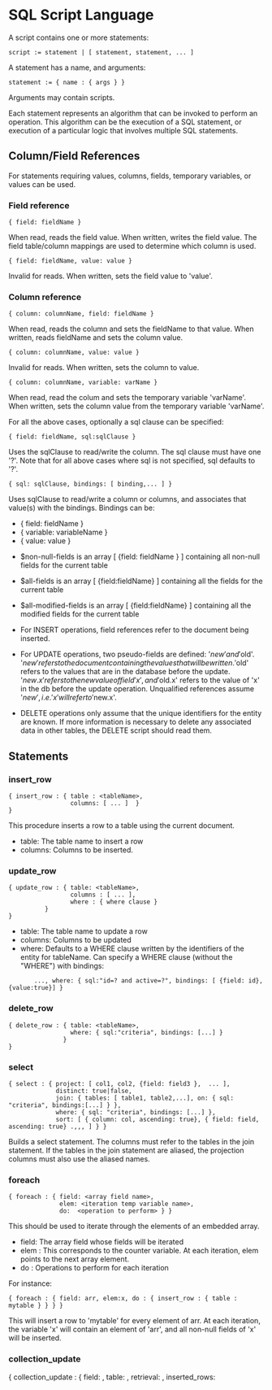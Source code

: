 # SQL Script Language

A script contains one or more statements:
```
script := statement | [ statement, statement, ... ]
```

A statement has a name, and arguments:
```
statement := { name : { args } }
```

Arguments may contain scripts.

Each statement represents an algorithm that can be invoked to perform
an operation. This algorithm can be the execution of a SQL statement,
or execution of a particular logic that involves multiple SQL
statements. 


## Column/Field References

For statements requiring values, columns, fields, temporary variables, or values can be used.

### Field reference
```
{ field: fieldName }
```
When read, reads the field value. When written, writes the field value. 
The field table/column mappings are used to determine which column is used.

```
{ field: fieldName, value: value }
```
Invalid for reads. When written, sets the field value to 'value'.


### Column reference
```
{ column: columnName, field: fieldName }
```
When read, reads the column and sets the fieldName to that value. 
When written, reads fieldName and sets the column value.

```
{ column: columnName, value: value }
```
Invalid for reads. When written, sets the column to value.

```
{ column: columnName, variable: varName }
```
When read, read the colum and sets the temporary variable 'varName'.
When written, sets the column value from the temporary variable 'varName'.

For all the above cases, optionally a sql clause can be specified:

```
{ field: fieldName, sql:sqlClause }
```
Uses the sqlClause to read/write the column. The sql clause must have one '?'. Note that for all above cases where sql is not specified, sql defaults to '?'.

```
{ sql: sqlClause, bindings: [ binding,... ] }
```
Uses sqlClause to read/write a column or columns, and associates that value(s) with the bindings. Bindings can be:

  - { field: fieldName }
  - { variable: variableName }
  - { value: value }

* $non-null-fields is an array [ {field: fieldName } ] containing all non-null fields for the current table
* $all-fields is an array [ {field:fieldName} ] containing all the fields for the current table
* $all-modified-fields is an array [ {field:fieldName} ] containing all the modified fields for the current table

* For INSERT operations, field references refer to the document being inserted.
* For UPDATE operations, two pseudo-fields are defined: '$new' and '$old'. '$new' refers to the document containing the values that will be written. '$old' refers to the values that are in the database before the update. '$new.x' refers to the new value of field 'x', and '$old.x' refers to the value of 'x' in the db before the update operation. Unqualified references assume '$new', i.e. 'x' will refer to '$new.x'.
* DELETE operations only assume that the unique identifiers for the entity are known. If more information is necessary to delete any associated data in other tables, the DELETE script should read them.

## Statements

### insert_row

```
{ insert_row : { table : <tableName>,
                 columns: [ ... ]  }
}
```

This procedure inserts a row to a table using the current document.
  - table: The table name to insert a row
  - columns: Columns to be inserted. 

### update_row

```
{ update_row : { table: <tableName>,
                 columns : [ ... ],
                 where : { where clause } 
          }
}
```
  - table: The table name to update a row
  - columns: Columns to be updated
  - where: Defaults to a WHERE clause written by the identifiers of the entity for tableName. 
    Can specify a WHERE clause (without the "WHERE") with bindings:
```
       ..., where: { sql:"id=? and active=?", bindings: [ {field: id}, {value:true}] } 
```


### delete_row

```
{ delete_row : { table: <tableName>,
                 where: { sql:"criteria", bindings: [...] } 
               } 
}
```

### select

```
{ select : { project: [ col1, col2, {field: field3 },  ... ],
             distinct: true|false,
             join: { tables: [ table1, table2,...], on: { sql: "criteria", bindings:[...] } },
             where: { sql: "criteria", bindings: [...] },
             sort: [ { column: col, ascending: true}, { field: field, ascending: true} .,,, ] } }
```

Builds a select statement. The columns must refer to the tables in the
join statement. If the tables in the join statement are aliased, the
projection columns must also use the aliased names.

### foreach

```
{ foreach : { field: <array field name>,
              elem: <iteration temp variable name>,
              do:  <operation to perform> } }
```

This should be used to iterate through the elements of an embedded array.

  - field: The array field whose fields will be iterated
  - elem : This corresponds to the counter variable. At each iteration, elem points to the next array element.
  - do : Operations to perform for each iteration

For instance:
```
{ foreach : { field: arr, elem:x, do : { insert_row : { table : mytable } } } }
```

This will insert a row to 'mytable' for every element of arr. At each iteration, the variable 'x' 
will contain an element of 'arr', and all non-null fields of 'x' will be inserted.



### collection_update

{ collection_update : { field: <collectionField>,
                        table: <tableName>,
                        retrieval: <sql script that retrieves the collection>,
                        inserted_rows: <Script that will be called for each inserted row>,
                        updated_rows: <Script that will be called for each updated row>,
                        deleted_rows: <Script that will be called for each deleted row>
                        } 
}
```

This does the following:
  - Using 'retrieval' criteria,  retrieves a collection of rows from table 'tableName'
  - Computes a list of inserted rows, updated rows, and deleted rows by comparing the 
    loaded collection and 'collectionField'
  - inserts/updates/deletes rows using the scripts


## Default Procedures

Default insert/update/delete procedures can be defined for
tables. Unless specified, those defaults can be used to operate on
those tables:

e.g.

Declaration:
```
{ table : BASE,
  insert: [    { sql : { sql: "select seq.next from dual", resultbinding: [ _id ] } },
               { insert_row : { table: BASE,
                                columns: [ cols ] } } ],
  update: [ ... ],
  delete: [ ... ]
}
```

Usage:
...
 { insert_row : { table: BASE } },
...

When declared and used as above, the default_insert would be replaced
with the insert script for table BASE.

## Default identification

We can define a default WHERE clause to identify a row in the database.

Declaration:
```
{ table: BASE,
  identify: { where:"parent_id=? and value=?", bindings:[{field:$parent._id},{field:value} ] }
}
```
The 'identify' declaration then assumed whenever a row needs to be identified, and the WHERE clause is not specified.

```
{ update_row: { table:BASE } }
```

